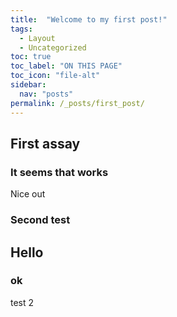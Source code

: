```yaml
---
title:  "Welcome to my first post!"
tags:
  - Layout
  - Uncategorized
toc: true
toc_label: "ON THIS PAGE"
toc_icon: "file-alt"
sidebar:
  nav: "posts"
permalink: /_posts/first_post/
---
```


## First assay 
### It seems that works

Nice out

### Second test

## Hello

### ok

test 2

